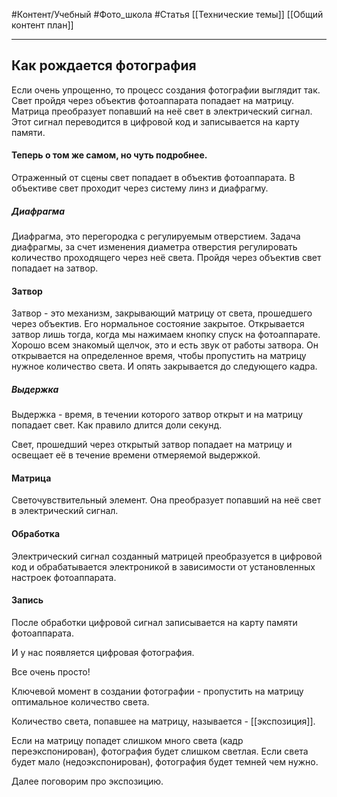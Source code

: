 #Контент/Учебный #Фото_школа #Статья 
[[Технические темы]]
[[Общий контент план]]
_______
## Как рождается фотография

Если очень упрощенно, то процесс создания фотографии выглядит так.
Свет пройдя через объектив фотоаппарата попадает на матрицу. Матрица преобразует попавший на неё свет в электрический сигнал. Этот сигнал переводится в цифровой код и записывается на карту памяти. 
#### Теперь о том же самом, но чуть подробнее.
Отраженный от сцены свет попадает в объектив фотоаппарата.
В объективе свет проходит через систему линз и диафрагму.

##### Диафрагма
Диафрагма, это перегородка с регулируемым отверстием. Задача диафрагмы, за счет изменения диаметра отверстия регулировать количество проходящего через неё света. 
Пройдя через объектив свет попадает на затвор. 

#### Затвор
Затвор - это механизм, закрывающий матрицу от света, прошедшего через объектив.
Его нормальное состояние закрытое. 
Открывается затвор лишь тогда, когда мы нажимаем кнопку спуск на фотоаппарате. Хорошо всем знакомый щелчок, это и есть звук от работы затвора.
Он открывается на определенное время, чтобы пропустить на матрицу нужное количество света. И опять закрывается до следующего кадра.

##### Выдержка
Выдержка - время, в течении которого затвор открыт и на матрицу попадает свет. Как правило длится доли секунд.

Свет, прошедший через открытый затвор попадает на матрицу и освещает её в течение времени отмеряемой выдержкой.

#### Матрица
Светочувствительный элемент. Она преобразует попавший на неё свет в электрический сигнал.

#### Обработка 
Электрический сигнал созданный матрицей преобразуется в цифровой код и обрабатывается электроникой в зависимости от установленных настроек фотоаппарата.

#### Запись
После обработки цифровой сигнал записывается на карту памяти фотоаппарата.

И у нас появляется цифровая фотография.

Все очень просто!

Ключевой момент в создании фотографии - пропустить на матрицу оптимальное количество света. 

Количество света, попавшее на матрицу, называется - [[экспозиция]].

Если на матрицу попадет слишком много света (кадр переэкспонирован), фотография будет слишком светлая.
Если света будет мало (недоэкспонирован), фотография будет темней чем нужно.

Далее поговорим про экспозицию.